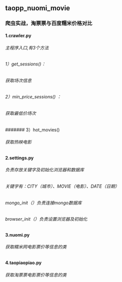 ## taopp_nuomi_movie
### 爬虫实战，淘票票与百度糯米价格对比
#### 1.crawler.py
###### 主程序入口,有3个方法
###### 1）get_sessions()：
###### 获取场次信息
###### 2）min_price_sessions() ：
###### 获取最低价场次
####### 3）hot_movies()
###### 获取热映电影
#### 2.settings.py
###### 负责存放关键字及初始化浏览器和数据库
###### 关键字有：CITY（城市）、MOVIE（电影）、DATE（日期）
###### mongo_init（）负责连接mongo数据库
###### browser_init（）负责设置浏览器及初始化
#### 3.nuomi.py
###### 获取糯米网电影票价等信息的类
#### 4.taopiaopiao.py
###### 获取淘票票电影票价等信息的类
